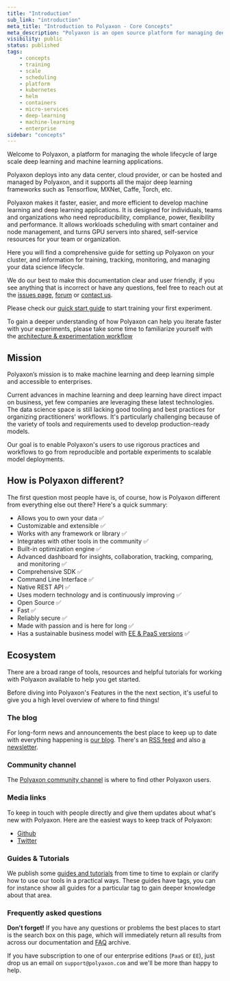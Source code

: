 ```yaml
---
title: "Introduction"
sub_link: "introduction"
meta_title: "Introduction to Polyaxon - Core Concepts"
meta_description: "Polyaxon is an open source platform for managing deep learning and machine learning lifecycle for teams who need power, flexibility and performance."
visibility: public
status: published
tags:
    - concepts
    - training
    - scale
    - scheduling
    - platform
    - kubernetes
    - helm
    - containers
    - micro-services
    - deep-learning
    - machine-learning
    - enterprise
sidebar: "concepts"
---
```


Welcome to Polyaxon, a platform for managing the whole lifecycle of large scale deep learning and machine learning applications.

Polyaxon deploys into any data center, cloud provider,
or can be hosted and managed by Polyaxon,
and it supports all the major deep learning frameworks such as Tensorflow, MXNet, Caffe, Torch, etc.

Polyaxon makes it faster, easier, and more efficient to develop machine learning and deep learning applications.
It is designed for individuals, teams and organizations who need reproducibility, compliance, power, flexibility and performance.
It allows workloads scheduling with smart container and node management, and turns GPU servers into shared, self-service resources for your team or organization.

Here  you will find a comprehensive guide for setting up Polyaxon on your cluster,
and information for training, tracking, monitoring, and managing your data science lifecycle.

We do our best to make this documentation clear and user friendly,
if you see anything that is incorrect or have any questions,
feel free to reach out at the
[issues page](https://github.com/polyaxon/polyaxon/issues),
[forum](https://join.slack.com/t/polyaxon/shared_invite/henQtMzQ0ODc2MDg1ODc0LTViMjMwY2VlNjQzYzU2NTUzODVlNzBjNDc2NDMyY2M0MDljMDliOWViNDljMDNmZmViZTg1YzFlOWY0YTQwMTM)
or [contact us](mailto:contact@polyaxon.com).

Please check our [quick start guide](/concepts/quick-start) to start training your first experiment.

To gain a deeper understanding of how Polyaxon can help you iterate faster with your experiments,
please take some time to familiarize yourself with the [architecture & experimentation workflow](/concepts/architecture/)

## Mission

Polyaxon’s mission is to make machine learning and deep learning simple and accessible to enterprises.

Current advances in machine learning and deep learning have direct impact on business,
yet few companies are leveraging these latest technologies.
The data science space is still lacking good tooling and best practices
for organizing practitioners' workflows. It's particularly challenging
because of the variety of tools and requirements used to develop production-ready models.

Our goal is to enable Polyaxon's users to use rigorous practices and workflows to
go from reproducible and portable experiments to scalable model deployments.

## How is Polyaxon different?

The first question most people have is, of course, how is Polyaxon different from everything else out there? Here's a quick summary:

 * Allows you to own your data ✅
 * Customizable and extensible ✅
 * Works with any framework or library ✅
 * Integrates with other tools in the community ✅
 * Built-in optimization engine ✅
 * Advanced dashboard for insights, collaboration, tracking, comparing, and monitoring  ✅
 * Comprehensive SDK ✅
 * Command Line Interface ✅
 * Native REST API ✅
 * Uses modern technology and is continuously improving ✅
 * Open Source ✅
 * Fast ✅
 * Reliably secure ✅
 * Made with passion and is here for long ✅
 * Has a sustainable business model with [EE & PaaS versions](https://polyaxon.org/pricing/) ✅

## Ecosystem

There are a broad range of tools, resources and helpful tutorials for working with Polyaxon available to help you get started.

Before diving into Polyaxon's Features in the the next section, it's useful to give you a high level overview of where to find things!

### The blog

For long-form news and announcements the best place to keep up to date with everything happening is [our blog](https://medium.com/polyaxon).
There's an [RSS feed](https://medium.com/feed/polyaxon) and
also [a newsletter](https://polyaxon.us17.list-manage.com/subscribe/post?u=1b6eccb8409861418bcc5dbfc&id=012464842e).

### Community channel

The [Polyaxon community channel](https://join.slack.com/t/polyaxon/shared_invite/henQtMzQ0ODc2MDg1ODc0LTViMjMwY2VlNjQzYzU2NTUzODVlNzBjNDc2NDMyY2M0MDljMDliOWViNDljMDNmZmViZTg1YzFlOWY0YTQwMTM) is where to find other Polyaxon users.

### Media links

To keep in touch with people directly and give them updates about what's new with Polyaxon.
Here are the easiest ways to keep track of Polyaxon:

- [Github](https://github.com/polyaxon/polyaxon)
- [Twitter](https://twitter.com/polyaxonAI)

### Guides &  Tutorials

We publish some [guides and tutorials](/guides/) from time to time to explain or clarify how to use our tools in a practical ways.
These guides have tags, you can for instance show all guides for a particular tag to gain deeper knowledge about that area.

### Frequently asked questions

**Don't forget!** If you have any questions or problems the best places to start is the search box on this page, which will immediately return all results from across our documentation and [FAQ](/faq/) archive.


If you have subscription to one of our enterprise editions (`PaaS` or `EE`),
just drop us an email on `support@polyaxon.com` and we'll be more than happy to help.

